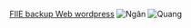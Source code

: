 [FIlE backup Web wordpress](https://drive.google.com/file/d/1TIyZP19o78S78tGmqW1VJQ-AcBdiA8JU/view?usp=sharing)
![Ngân](img/ngan.png)
![Quang](Quang.png)
